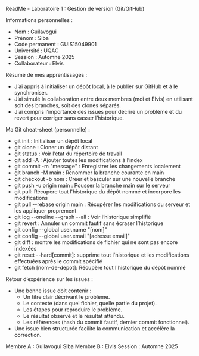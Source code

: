 
ReadMe - Laboratoire 1 : Gestion de version (Git/GitHub)

Informations personnelles :

- Nom : Guilavogui
- Prénom : Siba
- Code permanent : GUIS15049901
- Université : UQAC
- Session : Automne 2025
- Collaborateur : Elvis

Résumé de mes apprentissages :

- J’ai appris à initialiser un dépôt local, à le publier sur GitHub et à le synchroniser.
- J’ai simulé la collaboration entre deux membres (moi et Elvis) en utilisant soit des branches, soit des clones séparés.
- J’ai compris l’importance des issues pour décrire un problème et du revert pour corriger sans casser l’historique.

Ma Git cheat-sheet (personnelle) :

- git init : Initialiser un dépôt local
- git clone <url> : Cloner un dépôt distant
- git status : Voir l’état du répertoire de travail
- git add -A : Ajouter toutes les modifications à l’index
- git commit -m "message" : Enregistrer les changements localement
- git branch -M main : Renommer la branche courante en main
- git checkout -b nom : Créer et basculer sur une nouvelle branche
- git push -u origin main : Pousser la branche main sur le serveur
- git pull: Récupère tout l'historique du dépôt  nommé et incorpore les modifications
- git pull --rebase origin main : Récupérer les modifications du serveur et les appliquer proprement
- git log --oneline --graph --all : Voir l’historique simplifié
- git revert <hash> : Annuler un commit fautif sans écraser l’historique
- git config --global user.name "[nom]"
- git config --global user.email "[adresse email]"
- git diff : montre les modifications de fichier qui ne sont pas encore indexées
- git reset --hard[commit]: supprime tout l'historique et les modifications effectuées après le commit spécifié
- git fetch [nom-de-depot]: Récupère tout l'historique du dépôt nommé

Retour d’expérience sur les issues :

- Une bonne issue doit contenir :
  * Un titre clair décrivant le problème.
  * Le contexte (dans quel fichier, quelle partie du projet).
  * Les étapes pour reproduire le problème.
  * Le résultat observé et le résultat attendu.
  * Les références (hash du commit fautif, dernier commit fonctionnel).
- Une issue bien structurée facilite la communication et accélère la correction.

Membre A : Guilavogui Siba
Membre B : Elvis
Session : Automne 2025

